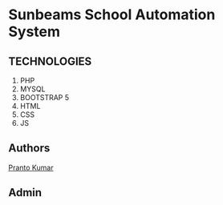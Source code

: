 # Sunbeams School Automation System 



## TECHNOLOGIES

1. PHP
1. MYSQL
1. BOOTSTRAP 5
1. HTML
1. CSS
1. JS




## Authors

[Pranto Kumar](https://github.com/pranto113015)

## Admin

